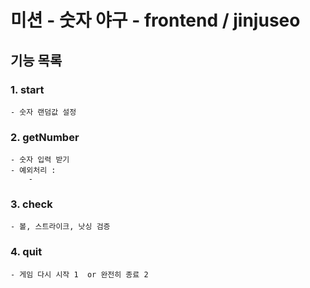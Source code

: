 # 미션 - 숫자 야구 - frontend / jinjuseo

## 기능 목록

### 1. start
    - 숫자 랜덤값 설정
### 2. getNumber
    - 숫자 입력 받기
    - 예외처리 : 
        - 
### 3. check  
    - 볼, 스트라이크, 낫싱 검증
### 4. quit 
    - 게임 다시 시작 1  or 완전히 종료 2



